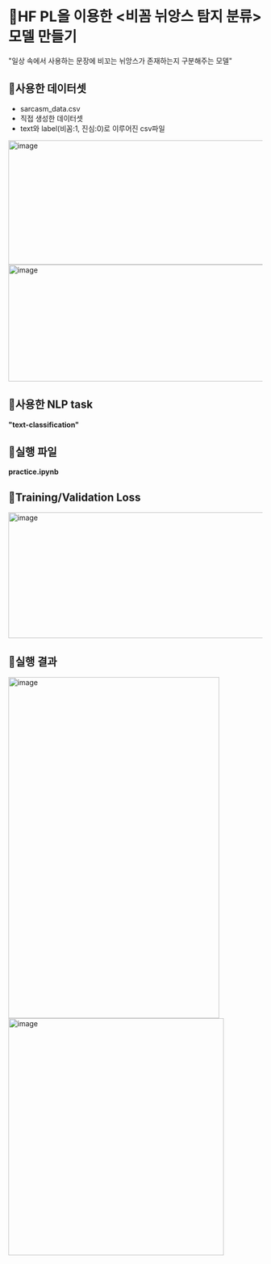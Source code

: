 # 🎃HF PL을 이용한 <비꼼 뉘앙스 탐지 분류> 모델 만들기
"일상 속에서 사용하는 문장에 비꼬는 뉘앙스가 존재하는지 구분해주는 모델"

## 🔸사용한 데이터셋
- sarcasm_data.csv
- 직접 생성한 데이터셋
- text와 label(비꼼:1, 진심:0)로 이루어진 csv파일
<img width="556" height="246" alt="image" src="https://github.com/user-attachments/assets/6476384e-06dc-45e5-a09d-7f149a3355af" />
<img width="568" height="231" alt="image" src="https://github.com/user-attachments/assets/3f2cae72-b06f-4167-9912-d09b4580b485" />


## 🔸사용한 NLP task
**"text-classification"**

## 🔸실행 파일
**practice.ipynb**

## 🔸Training/Validation Loss
<img width="548" height="249" alt="image" src="https://github.com/user-attachments/assets/aaa8c7ad-f45e-4bf7-a248-4bc4f0b4b444" />


## 🔸실행 결과
<img width="418" height="675" alt="image" src="https://github.com/user-attachments/assets/7ab9334e-2e8e-439b-8e55-56e879448513" />
<img width="427" height="469" alt="image" src="https://github.com/user-attachments/assets/04ee3402-3b75-479e-b66e-5299541c1b4b" />

